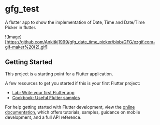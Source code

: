 # gfg_test

A flutter app to show the implementation of Date, Time and Date/Time Picker in flutter.

!(Image)[https://github.com/Ankitkj1999/gfg_date_time_picker/blob/GFG/ezgif.com-gif-maker%20(2).gif]
## Getting Started

This project is a starting point for a Flutter application.

A few resources to get you started if this is your first Flutter project:

- [Lab: Write your first Flutter app](https://docs.flutter.dev/get-started/codelab)
- [Cookbook: Useful Flutter samples](https://docs.flutter.dev/cookbook)

For help getting started with Flutter development, view the
[online documentation](https://docs.flutter.dev/), which offers tutorials,
samples, guidance on mobile development, and a full API reference.
